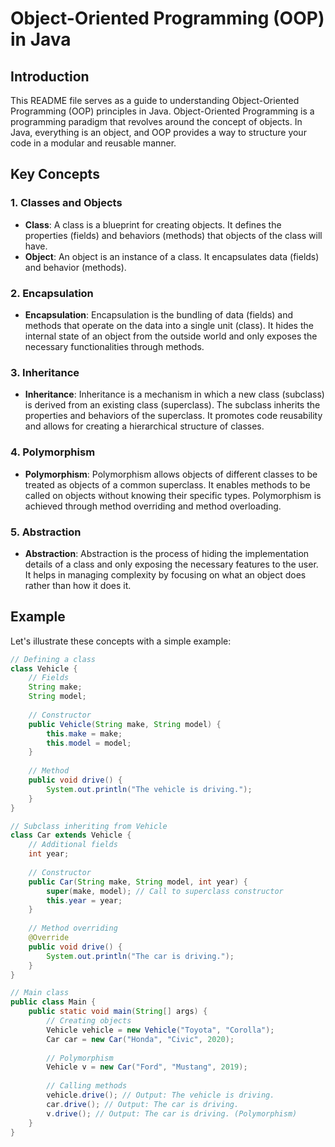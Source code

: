 # Object-Oriented Programming (OOP) in Java

## Introduction
This README file serves as a guide to understanding Object-Oriented Programming (OOP) principles in Java. Object-Oriented Programming is a programming paradigm that revolves around the concept of objects. In Java, everything is an object, and OOP provides a way to structure your code in a modular and reusable manner.

## Key Concepts

### 1. Classes and Objects
   - **Class**: A class is a blueprint for creating objects. It defines the properties (fields) and behaviors (methods) that objects of the class will have.
   - **Object**: An object is an instance of a class. It encapsulates data (fields) and behavior (methods).

### 2. Encapsulation
   - **Encapsulation**: Encapsulation is the bundling of data (fields) and methods that operate on the data into a single unit (class). It hides the internal state of an object from the outside world and only exposes the necessary functionalities through methods.

### 3. Inheritance
   - **Inheritance**: Inheritance is a mechanism in which a new class (subclass) is derived from an existing class (superclass). The subclass inherits the properties and behaviors of the superclass. It promotes code reusability and allows for creating a hierarchical structure of classes.

### 4. Polymorphism
   - **Polymorphism**: Polymorphism allows objects of different classes to be treated as objects of a common superclass. It enables methods to be called on objects without knowing their specific types. Polymorphism is achieved through method overriding and method overloading.

### 5. Abstraction
   - **Abstraction**: Abstraction is the process of hiding the implementation details of a class and only exposing the necessary features to the user. It helps in managing complexity by focusing on what an object does rather than how it does it.

## Example
Let's illustrate these concepts with a simple example:

```java
// Defining a class
class Vehicle {
    // Fields
    String make;
    String model;
    
    // Constructor
    public Vehicle(String make, String model) {
        this.make = make;
        this.model = model;
    }
    
    // Method
    public void drive() {
        System.out.println("The vehicle is driving.");
    }
}

// Subclass inheriting from Vehicle
class Car extends Vehicle {
    // Additional fields
    int year;
    
    // Constructor
    public Car(String make, String model, int year) {
        super(make, model); // Call to superclass constructor
        this.year = year;
    }
    
    // Method overriding
    @Override
    public void drive() {
        System.out.println("The car is driving.");
    }
}

// Main class
public class Main {
    public static void main(String[] args) {
        // Creating objects
        Vehicle vehicle = new Vehicle("Toyota", "Corolla");
        Car car = new Car("Honda", "Civic", 2020);
        
        // Polymorphism
        Vehicle v = new Car("Ford", "Mustang", 2019);
        
        // Calling methods
        vehicle.drive(); // Output: The vehicle is driving.
        car.drive(); // Output: The car is driving.
        v.drive(); // Output: The car is driving. (Polymorphism)
    }
}
